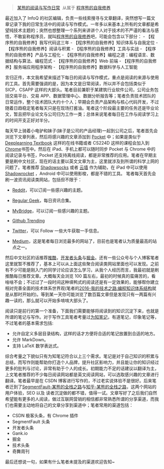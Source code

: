 ﻿> [某熊的阅读与写作日常](https://zhuanlan.zhihu.com/p/25191664)  从属于 [程序熊的自我修养](https://github.com/wx-chevalier/Coder-Knowledge-Graph/tree/master/I-AM-Coder)

最近加入了 InfoQ 的社区编辑，负责一些线索搜寻与文章翻译，突然想写一篇文章记录下我的日常生活中的阅读与写作模式。一年多以来基本上所有的文章都是希望纯技术主题的；突然也想整理一个系列来讲讲个人对于技术的不严谨的看法与感悟，不敢妄称程序员，就叫[程序熊的自我修养](https://github.com/wx-chevalier/Coder-Knowledge-Graph/tree/master/I-AM-Coder)吧，可能会包含以下部分：
- 【程序熊的自我修养】我写代码这三年
- 【程序熊的自我修养】知识体系与自我定位
- 【程序熊的自我修养】阅读与积累
- 【程序熊的自我修养】工具与实战
- 【程序熊的自我修养】产品与工程化
- 【程序熊的自我修养】编程之道：编程语言、数据结构与算法、编程范式
- 【程序熊的自我修养】Web 前端
- 【程序熊的自我修养】服务端应用程序架构
- 【程序熊的自我修养】数据科学与人工智能

言归正传，本文我希望来描述下每日的阅读与写作模式，重点是阅读的来源与使用的工具。首先需要强调的是，因为本文是日常阅读，所以并不会包括类似于 SICP，CSAPP 这样的大部头。笔者目前兼职于某建筑行业软件公司，公司业务包括交易平台、交易 APP、数据管理中心、数据分析报告等；笔者负责技术团队的日常运作，整个技术团队大约十个人；早期会负责产品架构与核心代码开发，不过随着日趋稳定笔者每天只是在现场打酱油。笔者这个阶段最主要的任务还是毕业论文，暂且把毕业论文与公司归为工作一类；总体来说笔者每日在工作与阅读学习上的时间开支正好对半分。

每天早上骑着小电驴和妹子(妹子是公司的产品经理)一起到公司之后，笔者首先会浏览下文章列表，然后将感兴趣的文章添加到 [Pocket](https://getpocket.com) 中；如果是类似于 [Deeplearning Textbook](https://exacity.github.io/deeplearningbook-chinese/Chapter1_introduction/) 这样的在线书籍或者 CS224D 这样的课程会加入到 [Chrome](https://chrome.google.com)书签中。然后在 iPad、手机上都可以随时同步 Pocket 与 Chrome 中的阅读记录与书签，Pocket 还支持离线阅读，都是非常推荐的应用。笔者在早期主要是刷中文社区，现在的话主要以英文文章为主，这里就涉及到所谓的科学上网的问题了。笔者推荐 [Shadowsocks](https://shadowsocks.org/) 或者 [云墙](netfits.io) 作为辅助，在 iPad 中可以使用 [Shadowrocket](https://itunes.apple.com/us/app/shadowrocket/id932747118?mt=8) ，Android 中可以使用影梭，都是不错的工具。
笔者每天首先会刷一波资讯阅读类网站，包括但不限于：

- [Reddit](https://www.reddit.com/)，可以订阅一些感兴趣的主题。

- [Regular Geek](http://regulargeek.com/)，每日资讯合集。

- [MyBridge](https://www.mybridge.co/todaytop)，可以订阅一些感兴趣的主题。

- [Github Trending](https://github.com/trending)

- [Twitter](https://twitter.com/)，可以 Follow 一些大牛获取一手信息。

- [Medium](https://medium.com/)，这是笔者每日浏览最多的网站了，目前也是笔者认为质量最高的站点之一。

然后中文社区的话推荐[推酷](http://www.tuicool.com/a/)，[开发者头条](toutiao.io)与[掘金](https://gold.xitu.io/new-entry)。还有一些公众号与个人博客笔者这里就暂不推荐了，基本上可以从上面这些聚合阅读类网站里面也可以发现。之前有不少可能是刚入门的同学讨论应该怎么学习，从我个人经历而言，我最初就是刷推酷每日推荐文章。大概每天会浏览 100 篇左右，最初的时候真的蛮痛苦的，看啥啥不会；不过过了一段时间这种填鸭式的阅读还是有一定效果的，能够帮你建立相对完善全面的技术体系世界观(笔者的[2016-我的技术之路:编程知识体系结构](https://zhuanlan.zhihu.com/p/24476917)就是从那时开始的)。等到某一天你可能浏览了数百篇文章但是发现只有一两篇有兴趣一读的，那么就可以开始多啃啃大部头了。

阅读只是前行的第一个准备，下面我们需要能够将阅读到的知识沉淀下来，也就是所谓的笔记与写作。对于写作工具笔者考量过[为知笔记](www.web-wiz.com)，有道笔记，印象笔记等，不过笔者的基本需求包括:

- 允许自定义多层目录结构，这样的话才方便将合适的笔记放置到合适的地方。
- 允许 MarkDown。
- 支持 LaTeX 数学表达式。

综合考量之下貌似只有为知笔记符合以上三个需求。笔记是对于自己知识的积累与总结，而写作则能帮助你打造个人品牌，提升社区影响力，并且能让你的知识经过更多的批判与讨论，非常有助于个人的成长。初期能力不足的话建议以翻译为主，上文笔者推荐的不少每日阅读网站都是英文阅读网站，可以选取感兴趣的文章进行翻译。笔者最早是在 CSDN 博客进行写作的，不过老实说体验不是很好。后来笔者迁到了[SegmentFault-某熊的全栈之路](https://segmentfault.com/blog/wx-chevalier)与[知乎-某熊的全栈之路](https://zhuanlan.zhihu.com/wx-chevalier)，这两个网站的用户体验，SEO 以及 读者沉淀做的都不错，值得一试。文章写好了之后我们自然希望能有更多的人阅读，做过互联网营销的相信都非常熟悉所谓的分享渠道，而我们也需要主动地将自己的文章分享到渠道中；笔者常用的渠道包括：

- CSDN 极客头条，有 Chrome 插件
- SegmentFault 头条
- 开发者头条
- Gank.io
- 掘金
- 技术头条
- 奇舞周刊

最后还想说一句，如果有什么笔者未提及的渠道欢迎告知~
